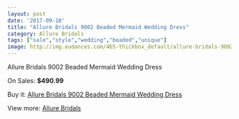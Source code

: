 ```yaml
---
layout: post
date: '2017-09-10'
title: "Allure Bridals 9002 Beaded Mermaid Wedding Dress"
category: Allure Bridals
tags: ["sale","style","wedding","beaded","unique"]
image: http://img.eudances.com/465-thickbox_default/allure-bridals-9002-beaded-mermaid-wedding-dress.jpg
---
```

Allure Bridals 9002 Beaded Mermaid Wedding Dress

On Sales: **$490.99**
<a href="https://www.eudances.com/en/allure-bridals/145-allure-bridals-9002-beaded-mermaid-wedding-dress.html"><amp-img layout="responsive" width="600" height="600" src="//img.eudances.com/465-thickbox_default/allure-bridals-9002-beaded-mermaid-wedding-dress.jpg" alt="Allure Bridals 9002 Beaded Mermaid Wedding Dress 0" /></a>
<a href="https://www.eudances.com/en/allure-bridals/145-allure-bridals-9002-beaded-mermaid-wedding-dress.html"><amp-img layout="responsive" width="600" height="600" src="//img.eudances.com/467-thickbox_default/allure-bridals-9002-beaded-mermaid-wedding-dress.jpg" alt="Allure Bridals 9002 Beaded Mermaid Wedding Dress 1" /></a>
<a href="https://www.eudances.com/en/allure-bridals/145-allure-bridals-9002-beaded-mermaid-wedding-dress.html"><amp-img layout="responsive" width="600" height="600" src="//img.eudances.com/466-thickbox_default/allure-bridals-9002-beaded-mermaid-wedding-dress.jpg" alt="Allure Bridals 9002 Beaded Mermaid Wedding Dress 2" /></a>

Buy it: [Allure Bridals 9002 Beaded Mermaid Wedding Dress](https://www.eudances.com/en/allure-bridals/145-allure-bridals-9002-beaded-mermaid-wedding-dress.html "Allure Bridals 9002 Beaded Mermaid Wedding Dress")

View more: [Allure Bridals](https://www.eudances.com/en/2-allure-bridals "Allure Bridals")